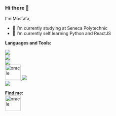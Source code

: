 ### Hi there 👋

I'm Mostafa,
<br>
<!--![](https://komarev.com/ghpvc/?username=most4f4)-->
- 🔭 I’m currently studying at Seneca Polytechnic
- 🌱 I’m currently self learning Python and ReactJS
  
**Languages and Tools:**

</p>
</p>
<p align="left">
  <a href="https://skillicons.dev">
    <img src="https://skillicons.dev/icons?i=c,cpp,html,css,js,python" />
    <br>
    <img src="https://skillicons.dev/icons?i=git,nodejs,express,react" />
    <br>
    <img src="https://skillicons.dev/icons?i=bootstrap,tailwind" />
    <br>
    <img src="https://icongr.am/devicon/oracle-original.svg?size=128&color=currentColor" alt="oracle" width="50" height="50"/> 
    <img src="https://skillicons.dev/icons?i=postgres,mongodb" />
    <br>
    <img src="https://skillicons.dev/icons?i=visualstudio,vscode,github" />
  </a>
</p>


**Find me:**
<br>
<a href="https://www.linkedin.com/in/mostafa-shahr/"><img src="https://icongr.am/devicon/linkedin-original.svg?size=128&color=currentColor" alt="oracle" width="50" height="50"/></a>
<!--
**SYimleang/SYimleang** is a ✨ _special_ ✨ repository because its `README.md` (this file) appears on your GitHub profile.
-->

